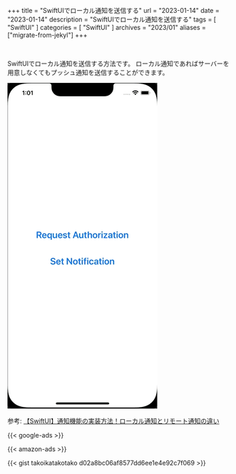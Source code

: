 +++
title = "SwiftUIでローカル通知を送信する"
url = "2023-01-14"
date = "2023-01-14"
description = "SwiftUIでローカル通知を送信する"
tags = [
  "SwiftUI"
]
categories = [
  "SwiftUI"
]
archives = "2023/01"
aliases = ["migrate-from-jekyl"]
+++

<br>

SwiftUIでローカル通知を送信する方法です。
ローカル通知であればサーバーを用意しなくてもプッシュ通知を送信することができます。

![Notification](2023-01-14.gif)

参考: [【SwiftUI】通知機能の実装方法！ローカル通知とリモート通知の違い](https://tech.amefure.com/swift-notification)

<!-- Google Ads -->
{{< google-ads >}}

<!-- Amazon Ads -->
{{< amazon-ads >}}

{{< gist takoikatakotako d02a8bc06af8577dd6ee1e4e92c7f069 >}}
